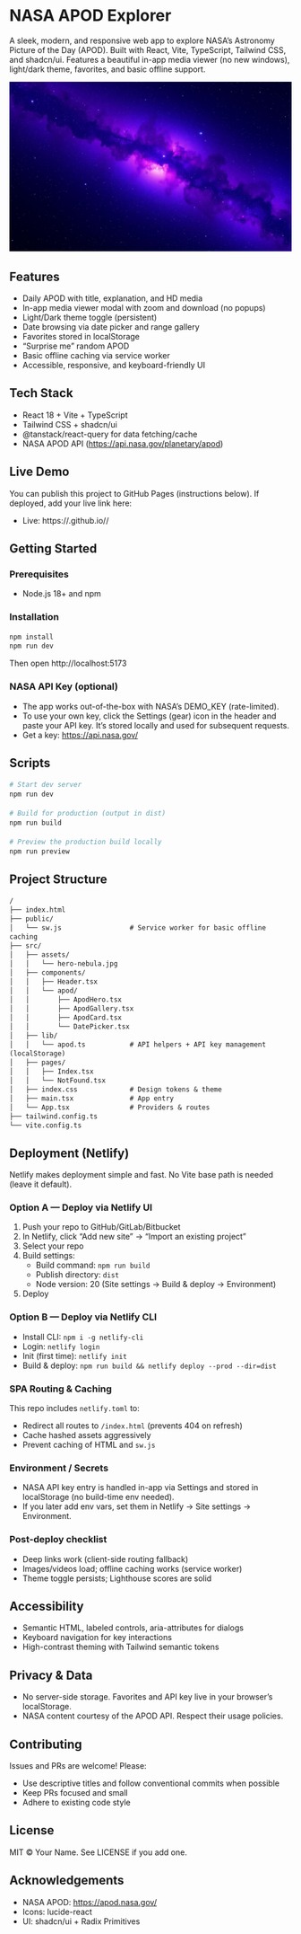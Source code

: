 # NASA APOD Explorer

A sleek, modern, and responsive web app to explore NASA’s Astronomy Picture of the Day (APOD). Built with React, Vite, TypeScript, Tailwind CSS, and shadcn/ui. Features a beautiful in-app media viewer (no new windows), light/dark theme, favorites, and basic offline support.

![Hero](src/assets/hero-nebula.jpg)

## Features
- Daily APOD with title, explanation, and HD media
- In-app media viewer modal with zoom and download (no popups)
- Light/Dark theme toggle (persistent)
- Date browsing via date picker and range gallery
- Favorites stored in localStorage
- “Surprise me” random APOD
- Basic offline caching via service worker
- Accessible, responsive, and keyboard-friendly UI

## Tech Stack
- React 18 + Vite + TypeScript
- Tailwind CSS + shadcn/ui
- @tanstack/react-query for data fetching/cache
- NASA APOD API (https://api.nasa.gov/planetary/apod)

## Live Demo
You can publish this project to GitHub Pages (instructions below). If deployed, add your live link here:
- Live: https://<your-username>.github.io/<your-repo>/

## Getting Started

### Prerequisites
- Node.js 18+ and npm

### Installation
```bash
npm install
npm run dev
```
Then open http://localhost:5173

### NASA API Key (optional)
- The app works out-of-the-box with NASA’s DEMO_KEY (rate-limited).
- To use your own key, click the Settings (gear) icon in the header and paste your API key. It’s stored locally and used for subsequent requests.
- Get a key: https://api.nasa.gov/

## Scripts
```bash
# Start dev server
npm run dev

# Build for production (output in dist)
npm run build

# Preview the production build locally
npm run preview
```

## Project Structure
```
/
├── index.html
├── public/
│   └── sw.js                 # Service worker for basic offline caching
├── src/
│   ├── assets/
│   │   └── hero-nebula.jpg
│   ├── components/
│   │   ├── Header.tsx
│   │   └── apod/
│   │       ├── ApodHero.tsx
│   │       ├── ApodGallery.tsx
│   │       ├── ApodCard.tsx
│   │       └── DatePicker.tsx
│   ├── lib/
│   │   └── apod.ts           # API helpers + API key management (localStorage)
│   ├── pages/
│   │   ├── Index.tsx
│   │   └── NotFound.tsx
│   ├── index.css             # Design tokens & theme
│   ├── main.tsx              # App entry
│   └── App.tsx               # Providers & routes
├── tailwind.config.ts
└── vite.config.ts
```

## Deployment (Netlify)
Netlify makes deployment simple and fast. No Vite base path is needed (leave it default).

### Option A — Deploy via Netlify UI
1. Push your repo to GitHub/GitLab/Bitbucket
2. In Netlify, click “Add new site” → “Import an existing project”
3. Select your repo
4. Build settings:
   - Build command: `npm run build`
   - Publish directory: `dist`
   - Node version: 20 (Site settings → Build & deploy → Environment)
5. Deploy

### Option B — Deploy via Netlify CLI
- Install CLI: `npm i -g netlify-cli`
- Login: `netlify login`
- Init (first time): `netlify init`
- Build & deploy: `npm run build && netlify deploy --prod --dir=dist`

### SPA Routing & Caching
This repo includes `netlify.toml` to:
- Redirect all routes to `/index.html` (prevents 404 on refresh)
- Cache hashed assets aggressively
- Prevent caching of HTML and `sw.js`

### Environment / Secrets
- NASA API key entry is handled in-app via Settings and stored in localStorage (no build-time env needed).
- If you later add env vars, set them in Netlify → Site settings → Environment.

### Post-deploy checklist
- Deep links work (client-side routing fallback)
- Images/videos load; offline caching works (service worker)
- Theme toggle persists; Lighthouse scores are solid

## Accessibility
- Semantic HTML, labeled controls, aria-attributes for dialogs
- Keyboard navigation for key interactions
- High-contrast theming with Tailwind semantic tokens

## Privacy & Data
- No server-side storage. Favorites and API key live in your browser’s localStorage.
- NASA content courtesy of the APOD API. Respect their usage policies.

## Contributing
Issues and PRs are welcome! Please:
- Use descriptive titles and follow conventional commits when possible
- Keep PRs focused and small
- Adhere to existing code style

## License
MIT © Your Name. See LICENSE if you add one.

## Acknowledgements
- NASA APOD: https://apod.nasa.gov/
- Icons: lucide-react
- UI: shadcn/ui + Radix Primitives
